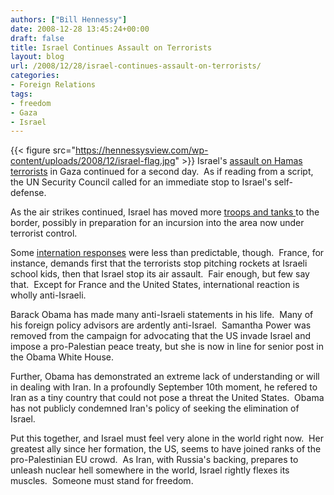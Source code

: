 ```yaml
---
authors: ["Bill Hennessy"]
date: 2008-12-28 13:45:24+00:00
draft: false
title: Israel Continues Assault on Terrorists
layout: blog
url: /2008/12/28/israel-continues-assault-on-terrorists/
categories:
- Foreign Relations
tags:
- freedom
- Gaza
- Israel
---
```


{{< figure src="https://hennessysview.com/wp-content/uploads/2008/12/israel-flag.jpg" >}}
Israel's [assault on Hamas terrorists](https://www.reuters.com/article/topNews/idUSLS69391620081228?sp=true) in Gaza continued for a second day.  As if reading from a script, the UN Security Council called for an immediate stop to Israel's self-defense.  

As the air strikes continued, Israel has moved more [troops and tanks ](https://haaretz.com/hasen/spages/1050410.html)to the border, possibly in preparation for an incursion into the area now under terrorist control.

Some [internation responses](https://www.alertnet.org/thenews/newsdesk/LR167601.htm) were less than predictable, though.  France, for instance, demands first that the terrorists stop pitching rockets at Israeli school kids, then that Israel stop its air assault.  Fair enough, but few say that.  Except for France and the United States, international reaction is wholly anti-Israeli.  

Barack Obama has made many anti-Israeli statements in his life.  Many of his foreign policy advisors are ardently anti-Israel.  Samantha Power was removed from the campaign for advocating that the US invade Israel and impose a pro-Palestian peace treaty, but she is now in line for senior post in the Obama White House.

Further, Obama has demonstrated an extreme lack of understanding or will in dealing with Iran. In a profoundly September 10th moment, he refered to Iran as a tiny country that could not pose a threat the United States.  Obama has not publicly condemned Iran's policy of seeking the elimination of Israel.  

Put this together, and Israel must feel very alone in the world right now.  Her greatest ally since her formation, the US, seems to have joined ranks of the pro-Palestinian EU crowd.  As Iran, with Russia's backing, prepares to unleash nuclear hell somewhere in the world, Israel rightly flexes its muscles.  Someone must stand for freedom.
